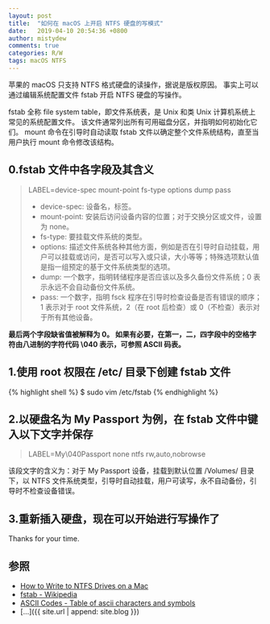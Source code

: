 ```yaml
---
layout: post
title:  "如何在 macOS 上开启 NTFS 硬盘的写模式"
date:   2019-04-10 20:54:36 +0800
author: mistydew
comments: true
categories: R/W
tags: macOS NTFS
---
```

苹果的 macOS 只支持 NTFS 格式硬盘的读操作，据说是版权原因。
事实上可以通过编辑系统配置文件 fstab 开启 NTFS 硬盘的写操作。

fstab 全称 file system table，即文件系统表，是 Unix 和类 Unix 计算机系统上常见的系统配置文件。
该文件通常列出所有可用磁盘分区，并指明如何初始化它们。
mount 命令在引导时自动读取 fstab 文件以确定整个文件系统结构，直至当用户执行 mount 命令修改该结构。

## 0.fstab 文件中各字段及其含义

> LABEL=device-spec mount-point fs-type options dump pass
> * device-spec: 设备名，标签。
> * mount-point: 安装后访问设备内容的位置；对于交换分区或文件，设置为 none。
> * fs-type: 要挂载文件系统的类型。
> * options: 描述文件系统各种其他方面，例如是否在引导时自动挂载，用户可以挂载或访问，是否可以写入或只读，大小等等；特殊选项默认值是指一组预定的基于文件系统类型的选项。
> * dump: 一个数字，指明转储程序是否应该以及多久备份文件系统；0 表示永远不会自动备份文件系统。
> * pass: 一个数字，指明 fsck 程序在引导时检查设备是否有错误的顺序；1 表示对于 root 文件系统，2（在 root 后检查）或 0（不检查）表示对于所有其他设备。

**最后两个字段缺省值被解释为 0。
如果有必要，在第一，二，四字段中的空格字符由八进制的字符代码 \040 表示，可参照 ASCII 码表。**

## 1.使用 root 权限在 /etc/ 目录下创建 fstab 文件

{% highlight shell %}
$ sudo vim /etc/fstab
{% endhighlight %}

## 2.以硬盘名为 My Passport 为例，在 fstab 文件中键入以下文字并保存

> LABEL=My\040Passport none ntfs rw,auto,nobrowse

该段文字的含义为：对于 My Passport 设备，挂载到默认位置 /Volumes/ 目录下，以 NTFS 文件系统类型，引导时自动挂载，用户可读写，永不自动备份，引导时不检查设备错误。

## 3.重新插入硬盘，现在可以开始进行写操作了

Thanks for your time.

## 参照
* [How to Write to NTFS Drives on a Mac](https://www.howtogeek.com/236055/how-to-write-to-ntfs-drives-on-a-mac)
* [fstab - Wikipedia](https://en.wikipedia.org/wiki/Fstab)
* [ASCII Codes - Table of ascii characters and symbols](https://ascii.cl)
* [...]({{ site.url | append: site.blog }})
